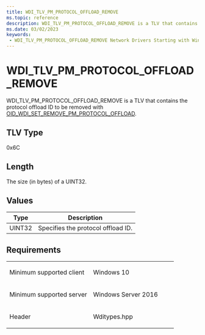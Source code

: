 ```yaml
---
title: WDI_TLV_PM_PROTOCOL_OFFLOAD_REMOVE
ms.topic: reference
description: WDI_TLV_PM_PROTOCOL_OFFLOAD_REMOVE is a TLV that contains the protocol offload ID to be removed with OID_WDI_SET_REMOVE_PM_PROTOCOL_OFFLOAD.
ms.date: 03/02/2023
keywords:
 - WDI_TLV_PM_PROTOCOL_OFFLOAD_REMOVE Network Drivers Starting with Windows Vista
---
```


# WDI\_TLV\_PM\_PROTOCOL\_OFFLOAD\_REMOVE


WDI\_TLV\_PM\_PROTOCOL\_OFFLOAD\_REMOVE is a TLV that contains the protocol offload ID to be removed with [OID\_WDI\_SET\_REMOVE\_PM\_PROTOCOL\_OFFLOAD](./oid-wdi-set-remove-pm-protocol-offload.md).

## TLV Type


0x6C

## Length


The size (in bytes) of a UINT32.

## Values


| Type   | Description                        |
|--------|------------------------------------|
| UINT32 | Specifies the protocol offload ID. |

 

## Requirements

<table>
<colgroup>
<col width="50%" />
<col width="50%" />
</colgroup>
<tbody>
<tr class="odd">
<td><p>Minimum supported client</p></td>
<td><p>Windows 10</p></td>
</tr>
<tr class="even">
<td><p>Minimum supported server</p></td>
<td><p>Windows Server 2016</p></td>
</tr>
<tr class="odd">
<td><p>Header</p></td>
<td>Wditypes.hpp</td>
</tr>
</tbody>
</table>

 

